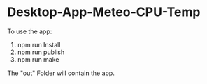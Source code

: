 # Desktop-App-Meteo-CPU-Temp

To use the app:

1. npm run Install
2. npm run publish
3. npm run make

The "out" Folder will contain the app. 
